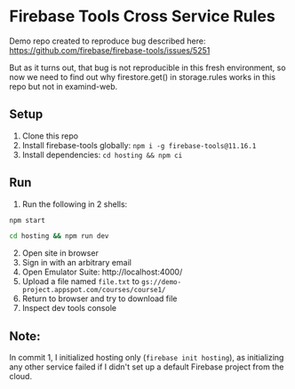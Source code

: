 # Firebase Tools Cross Service Rules

Demo repo created to reproduce bug described here: https://github.com/firebase/firebase-tools/issues/5251

But as it turns out, that bug is not reproducible in this fresh environment, so now we need to find out why firestore.get() in storage.rules works in this repo but not in examind-web.

## Setup

1. Clone this repo
2. Install firebase-tools globally: `npm i -g firebase-tools@11.16.1`
3. Install dependencies: `cd hosting && npm ci`

## Run

1. Run the following in 2 shells:

```bash
npm start
```

```bash
cd hosting && npm run dev
```

2. Open site in browser
3. Sign in with an arbitrary email
4. Open Emulator Suite: http://localhost:4000/
5. Upload a file named `file.txt` to `gs://demo-project.appspot.com/courses/course1/`
6. Return to browser and try to download file
7. Inspect dev tools console

## Note:

In commit 1, I initialized hosting only (`firebase init hosting`), as initializing any other service failed if I didn't set up a default Firebase project from the cloud.
